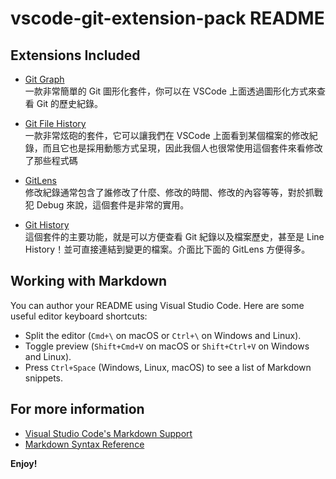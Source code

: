 # vscode-git-extension-pack README

## Extensions Included

- [Git Graph](https://marketplace.visualstudio.com/items?itemName=mhutchie.git-graph)\
    一款非常簡單的 Git 圖形化套件，你可以在 VSCode 上面透過圖形化方式來查看 Git 的歷史紀錄。

- [Git File History](https://marketplace.visualstudio.com/items?itemName=pomber.git-file-history)\
    一款非常炫砲的套件，它可以讓我們在 VSCode 上面看到某個檔案的修改紀錄，而且它也是採用動態方式呈現，因此我個人也很常使用這個套件來看修改了那些程式碼

- [GitLens](https://marketplace.visualstudio.com/items?itemName=eamodio.gitlens)\
    修改紀錄通常包含了誰修改了什麼、修改的時間、修改的內容等等，對於抓戰犯 Debug 來說，這個套件是非常的實用。

- [Git History](https://marketplace.visualstudio.com/items?itemName=donjayamanne.githistory)\
    這個套件的主要功能，就是可以方便查看 Git 紀錄以及檔案歷史，甚至是 Line History！並可直接連結到變更的檔案。介面比下面的 GitLens 方便得多。


## Working with Markdown

You can author your README using Visual Studio Code. Here are some useful editor keyboard shortcuts:

* Split the editor (`Cmd+\` on macOS or `Ctrl+\` on Windows and Linux).
* Toggle preview (`Shift+Cmd+V` on macOS or `Shift+Ctrl+V` on Windows and Linux).
* Press `Ctrl+Space` (Windows, Linux, macOS) to see a list of Markdown snippets.

## For more information

* [Visual Studio Code's Markdown Support](http://code.visualstudio.com/docs/languages/markdown)
* [Markdown Syntax Reference](https://help.github.com/articles/markdown-basics/)

**Enjoy!**
